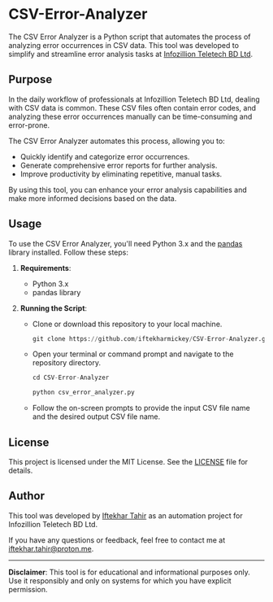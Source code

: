 # CSV-Error-Analyzer

The CSV Error Analyzer is a Python script that automates the process of analyzing error occurrences in CSV data. This tool was developed to simplify and streamline error analysis tasks at [Infozillion Teletech BD Ltd](https://www.infotelebd.com/).

## Purpose
In the daily workflow of professionals at Infozillion Teletech BD Ltd, dealing with CSV data is common. These CSV files often contain error codes, and analyzing these error occurrences manually can be time-consuming and error-prone.

The CSV Error Analyzer automates this process, allowing you to:
- Quickly identify and categorize error occurrences.
- Generate comprehensive error reports for further analysis.
- Improve productivity by eliminating repetitive, manual tasks.

By using this tool, you can enhance your error analysis capabilities and make more informed decisions based on the data.

## Usage
To use the CSV Error Analyzer, you'll need Python 3.x and the [pandas](https://pandas.pydata.org/) library installed. Follow these steps:

1. **Requirements**:
   - Python 3.x
   - pandas library

2. **Running the Script**:
   - Clone or download this repository to your local machine.

     ```python
     git clone https://github.com/iftekharmickey/CSV-Error-Analyzer.git
     ```
     
   - Open your terminal or command prompt and navigate to the repository directory.
     
     ```python
     cd CSV-Error-Analyzer
     ```
     ```python
     python csv_error_analyzer.py
     ```
     
   - Follow the on-screen prompts to provide the input CSV file name and the desired output CSV file name.

## License

This project is licensed under the MIT License. See the [LICENSE](https://github.com/iftekharmickey/CSV-Error-Analyzer/blob/main/LICENSE) file for details.

## Author

This tool was developed by [Iftekhar Tahir](https://github.com/iftekharmickey/) as an automation project for Infozillion Teletech BD Ltd.

If you have any questions or feedback, feel free to contact me at iftekhar.tahir@proton.me.

---

**Disclaimer**: This tool is for educational and informational purposes only. Use it responsibly and only on systems for which you have explicit permission.
